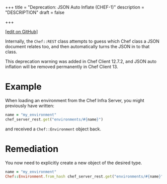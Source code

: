 +++
title = "Deprecation: JSON Auto Inflate (CHEF-1)"
description = "DESCRIPTION"
draft = false




  
    
    
    
    
+++    

[\[edit on
GitHub\]](https://github.com/chef/chef-web-docs/blob/master/chef_master/source/deprecations_json_auto_inflate.rst)

<meta name="robots" content="noindex">

Internally, the `Chef::REST` class attempts to guess which Chef class a
JSON document relates too, and then automatically turns the JSON in to
that class.

This deprecation warning was added in Chef Client 12.7.2, and JSON auto
inflation will be removed permanently in Chef Client 13.

Example
=======

When loading an environment from the Chef Infra Server, you might
previously have written:

``` ruby
name = "my_environment"
chef_server_rest.get("environments/#{name}")
```

and received a `Chef::Environment` object back.

Remediation
===========

You now need to explicitly create a new object of the desired type.

``` ruby
name = "my_environment"
Chef::Environment.from_hash chef_server_rest.get("environments/#{name}")
```
